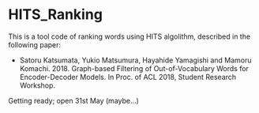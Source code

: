 # HITS_Ranking
This is a tool code of ranking words using HITS algolithm, described in the following paper:  
- Satoru Katsumata, Yukio Matsumura, Hayahide Yamagishi and Mamoru Komachi. 2018. 
Graph-based Filtering of Out-of-Vocabulary Words for Encoder-Decoder Models. In Proc. of ACL 2018, Student Research Workshop.  

Getting ready; open 31st May (maybe...)

